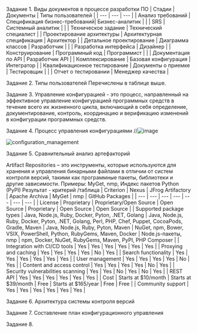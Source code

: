 Задание 1. Виды документов в процессе разработки ПО
| Стадии | Документы | Типы пользователей |
| --- | --- | --- |
| Анализ требований | Спецификация бизнес-требований| Бизнес-аналитик |
|  | SRS | Системный аналитик |
|  | Техническое задание | Технический специалист |
| Проектирование архитектуры | Архитектурная спецификация | Архитектор |
| Детальное проектирование | Диаграмма классов | Разработчик |
|  | Разработка интерфейса | Дизайнер |
| Конструирование | Программный код | Программист |
| | Документация по API | Разработчик API |
| Комплексирование | Базовая конфигурация | Интегратор |
| Квалификационное тестирование | Документы о приемке | Тестировщик |
|  | Отчет о тестировании | Менеджер качества |

Задание 2. Типы пользователей
Перечислены в таблице выше.

Задание 3. Управление конфигурацией - это процесс, направленный на эффективное управление конфигурацией программных средств в течение всего их жизненного цикла, включающий в себя определение, документирование, контроль, координацию и верификацию изменений в конфигурации программных средств.

Задание 4. Процесс управления конфигурациями
//![image](https://user-images.githubusercontent.com/65451923/230900375-94036da9-cfd6-42d3-abf7-5b9d40559fe0.png)

![configuration_management](https://github.com/anna5812m/docs-management-course/raw/amorgunova/picture/configuration_management.png)

Задание 5. Сравнительный анализ артефакторий

Artifact Repositories – это инструменты, которые используются для хранения и управления бинарными файлами в отличии от систем контроля версий, такими как программные пакеты, библиотеки и другие зависимости. Примеры: MyGet, nmp, Индекс пакетов Python (PyPI)
Результат - критерий /таблица
| Criterion | Nexus | JFrog Artifactory | Apache Archiva | MyGet | nmp | GitHub Packages |
| --- | --- | --- | --- | --- | --- | --- |
| License | Proprietary | Proprietary/Open Source | Open Source | Proprietary | Open Source | Open Source |
| Supported package types | Java, Node.js, Ruby, Docker, Pyton, .NET, Golang | Java, Node.js, Ruby, Docker, Pyton, .NET, Golang, Perl, PHP, Chef, Puppet, CocoaPods, Gradle, Maven | Java, Node.js, Ruby, Pyton, Maven | NuGet, npm, Bower, VSIX, PowerShell, Python, RubyGems, Maven, Docker | Node.js-пакеты, nmp | npm, Docker, NuGet, RubyGems, Maven, PyPI, PHP Composer |
| Integration with CI/CD tools | Yes | Yes | Yes | Yes | Yes | Yes |
| Proxying and caching | Yes | Yes | Yes | Yes | No | Yes |
| Search functionality | Yes | Yes | Yes | Yes | Yes | Yes |
| User management | Yes | Yes | Yes | Yes | No | Yes |
| Content and access control | Yes | Yes | Yes | Yes | No | Yes |
| Security vulnerabilities scanning | Yes | Yes | No | Yes | No | Yes |
| REST API | Yes | Yes | Yes | Yes | Yes | Yes |
| Cost | Starts at $10/month | Starts at $39/month | Free | Starts at $165/year | Free | Free |
| Community support | Yes | Yes | Yes | Yes | Yes | Yes |

Задание 6. Архитектура системы контроля версий

Задание 7. Составление план конфигурационного управления

Задание 8.
